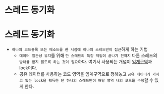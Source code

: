 # 스레드 동기화

# **스레드 동기화**
* `하나의 코드블록 또는 메소드를 한 시점에 하나의 스레드만이 접근`하게 하는 기법
  * `데이터 일관성 유지`를 위해 `한 스레드의 특정 작업이 끝나기 전까지` 다른 스레드의 `방해를 받지 않도록 하는 것이 필요`하다. 여기서 사용되는 개념이 [임계구역](./05.%20%ED%94%84%EB%A1%9C%EC%84%B8%EC%8A%A4%20%EB%8F%99%EA%B8%B0%ED%99%94.md)과 lock이다.
  * 공유 데이터를 사용하는 코드 영역을 임계구역으로 정해놓고 `공유 데이터가 가지고 있는 lock을 획득한 단 하나의 스레드만이 해당 영역 내의 코드를 수행`할 수 있게 한다. 
